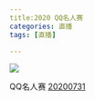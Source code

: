 ```yaml
---
title:2020 QQ名人赛
categories: 直播
tags: [直播]

---
```


![](https://raw.githubusercontent.com/rhenginium/image/main/qq%E5%A1%9E.jpg)

QQ名人赛 [20200731](https://www.bilibili.com/video/BV1ch411d72v?p=1)